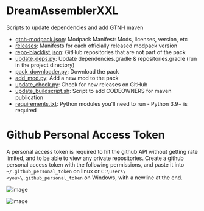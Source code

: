 # DreamAssemblerXXL

Scripts to update dependencies and add GTNH maven

* [gtnh-modpack.json](gtnh-modpack.json): Modpack Manifest: Mods, licenses, version, etc
* [releases](releases): Manifests for each officially released modpack version
* [repo-blacklist.json](repo-blacklist.json): GitHub repositories that are not part of the pack
* [update_deps.py](src/gtnh/update_deps.py): Update dependencies.gradle & repositories.gradle (run in the project directory)
* [pack_downloader.py](src/gtnh/pack_downloader.py): Download the pack
* [add_mod.py](src/gtnh/add_mod.py): Add a new mod to the pack
* [update_check.py](src/gtnh/update_check.py): Check for new releases on GitHub
* [update_buildscript.sh](update_buildscript.sh): Script to add CODEOWNERS for maven publication
* [requirements.txt](requirements.txt): Python modules you'll need to run - Python 3.9+ is required


# Github Personal Access Token

A personal access token is required to hit the github API without getting rate limited, and to be able to view any private repositories.  Create a github personal access token with the following permissions, and paste it into `~/.github_personal_token` on linux or `C:\users\<you>\.github_personal_token` on Windows, with a newline at the end.

![image](https://user-images.githubusercontent.com/1894689/162634764-7d343964-bdee-4e87-aa4a-8aa2fd90cd2c.png)

![image](https://user-images.githubusercontent.com/1894689/162634755-f625cdf8-6f1b-4f80-adef-b37f97a8301f.png)

